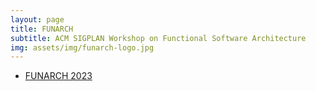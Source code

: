 ```yaml
---
layout: page
title: FUNARCH
subtitle: ACM SIGPLAN Workshop on Functional Software Architecture
img: assets/img/funarch-logo.jpg
---
```


- [FUNARCH 2023](funarch-2023/)

